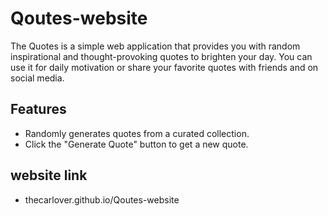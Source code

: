 # Qoutes-website


The Quotes is a simple web application that provides you with random inspirational and thought-provoking quotes to brighten your day. You can use it for daily motivation or share your favorite quotes with friends and on social media.

## Features

- Randomly generates quotes from a curated collection.
- Click the "Generate Quote" button to get a new quote.


## website link
- thecarlover.github.io/Qoutes-website

